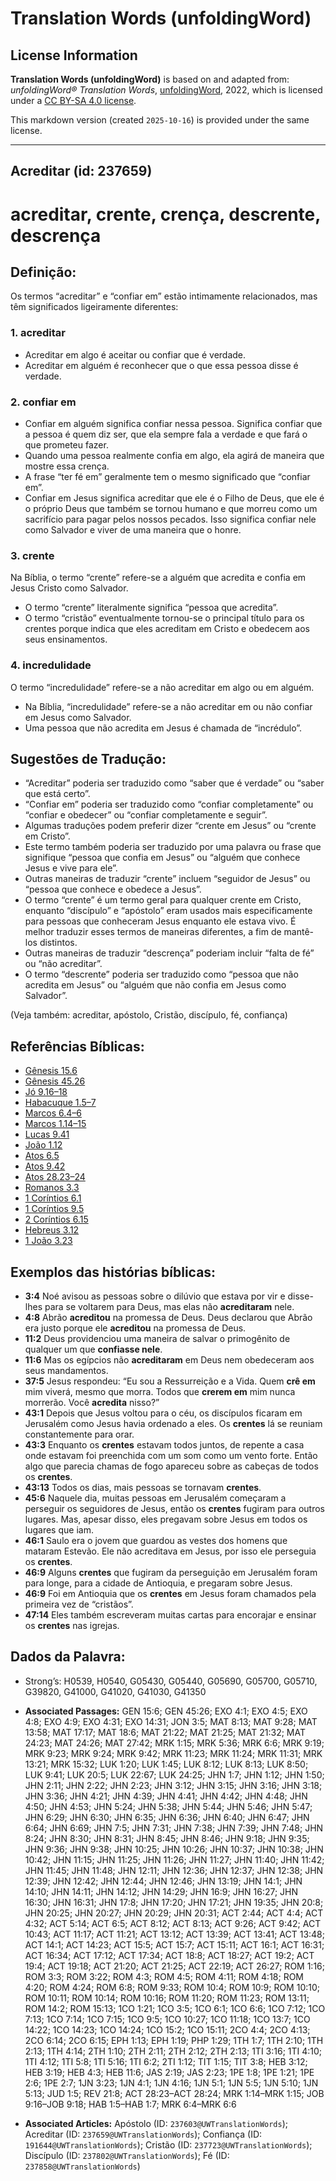 # Translation Words (unfoldingWord)

## License Information

**Translation Words (unfoldingWord)** is based on and adapted from: _unfoldingWord® Translation Words_, [unfoldingWord](https://unfoldingword.org/utw), 2022, which is licensed under a [CC BY-SA 4.0 license](https://creativecommons.org/licenses/by-sa/4.0/legalcode.en).

This markdown version (created `2025-10-16`) is provided under the same license.



--------------------------------

## Acreditar (id: 237659)

acreditar, crente, crença, descrente, descrença
===============================================

Definição:
----------

Os termos “acreditar” e “confiar em” estão intimamente relacionados, mas têm significados ligeiramente diferentes:

### 1\. acreditar

* Acreditar em algo é aceitar ou confiar que é verdade.
* Acreditar em alguém é reconhecer que o que essa pessoa disse é verdade.

### 2\. confiar em

* Confiar em alguém significa confiar nessa pessoa. Significa confiar que a pessoa é quem diz ser, que ela sempre fala a verdade e que fará o que prometeu fazer.
* Quando uma pessoa realmente confia em algo, ela agirá de maneira que mostre essa crença.
* A frase “ter fé em” geralmente tem o mesmo significado que “confiar em”.
* Confiar em Jesus significa acreditar que ele é o Filho de Deus, que ele é o próprio Deus que também se tornou humano e que morreu como um sacrifício para pagar pelos nossos pecados. Isso significa confiar nele como Salvador e viver de uma maneira que o honre.

### 3\. crente

Na Bíblia, o termo “crente” refere\-se a alguém que acredita e confia em Jesus Cristo como Salvador.

* O termo “crente” literalmente significa “pessoa que acredita”.
* O termo “cristão” eventualmente tornou\-se o principal título para os crentes porque indica que eles acreditam em Cristo e obedecem aos seus ensinamentos.

### 4\. incredulidade

O termo “incredulidade” refere\-se a não acreditar em algo ou em alguém.

* Na Bíblia, “incredulidade” refere\-se a não acreditar em ou não confiar em Jesus como Salvador.
* Uma pessoa que não acredita em Jesus é chamada de “incrédulo”.

Sugestões de Tradução:
----------------------

* “Acreditar” poderia ser traduzido como “saber que é verdade” ou “saber que está certo”.
* “Confiar em” poderia ser traduzido como “confiar completamente” ou “confiar e obedecer” ou “confiar completamente e seguir”.
* Algumas traduções podem preferir dizer “crente em Jesus” ou “crente em Cristo”.
* Este termo também poderia ser traduzido por uma palavra ou frase que signifique “pessoa que confia em Jesus” ou “alguém que conhece Jesus e vive para ele”.
* Outras maneiras de traduzir “crente” incluem “seguidor de Jesus” ou “pessoa que conhece e obedece a Jesus”.
* O termo “crente” é um termo geral para qualquer crente em Cristo, enquanto “discípulo” e “apóstolo” eram usados mais especificamente para pessoas que conheceram Jesus enquanto ele estava vivo. É melhor traduzir esses termos de maneiras diferentes, a fim de mantê\-los distintos.
* Outras maneiras de traduzir “descrença” poderiam incluir “falta de fé” ou “não acreditar”.
* O termo “descrente” poderia ser traduzido como “pessoa que não acredita em Jesus” ou “alguém que não confia em Jesus como Salvador”.

(Veja também: acreditar, apóstolo, Cristão, discípulo, fé, confiança)

Referências Bíblicas:
---------------------

* [Gênesis 15\.6](https://ref.ly/Gen15:6)
* [Gênesis 45\.26](https://ref.ly/Gen45:26)
* [Jó 9\.16–18](https://ref.ly/Job9:16-Job9:18)
* [Habacuque 1\.5–7](https://ref.ly/Hab1:5-Hab1:7)
* [Marcos 6\.4–6](https://ref.ly/Mark6:4-Mark6:6)
* [Marcos 1\.14–15](https://ref.ly/Mark1:14-Mark1:15)
* [Lucas 9\.41](https://ref.ly/Luke9:41)
* [João 1\.12](https://ref.ly/John1:12)
* [Atos 6\.5](https://ref.ly/Acts6:5)
* [Atos 9\.42](https://ref.ly/Acts9:42)
* [Atos 28\.23–24](https://ref.ly/Acts28:23-Acts28:24)
* [Romanos 3\.3](https://ref.ly/Rom3:3)
* [1 Coríntios 6\.1](https://ref.ly/1Cor6:1)
* [1 Coríntios 9\.5](https://ref.ly/1Cor9:5)
* [2 Coríntios 6\.15](https://ref.ly/2Cor6:15)
* [Hebreus 3\.12](https://ref.ly/Heb3:12)
* [1 João 3\.23](https://ref.ly/1John3:23)

Exemplos das histórias bíblicas:
--------------------------------

* **3:4** Noé avisou as pessoas sobre o dilúvio que estava por vir e disse\-lhes para se voltarem para Deus, mas elas não **acreditaram** nele.
* **4:8** Abrão **acreditou** na promessa de Deus. Deus declarou que Abrão era justo porque ele **acreditou** na promessa de Deus.
* **11:2** Deus providenciou uma maneira de salvar o primogênito de qualquer um que **confiasse nele**.
* **11:6** Mas os egípcios não **acreditaram** em Deus nem obedeceram aos seus mandamentos.
* **37:5** Jesus respondeu: “Eu sou a Ressurreição e a Vida. Quem **crê em** mim viverá, mesmo que morra. Todos que **crerem em** mim nunca morrerão. Você **acredita** nisso?”
* **43:1** Depois que Jesus voltou para o céu, os discípulos ficaram em Jerusalém como Jesus havia ordenado a eles. Os **crentes** lá se reuniam constantemente para orar.
* **43:3** Enquanto os **crentes** estavam todos juntos, de repente a casa onde estavam foi preenchida com um som como um vento forte. Então algo que parecia chamas de fogo apareceu sobre as cabeças de todos os **crentes**.
* **43:13** Todos os dias, mais pessoas se tornavam **crentes**.
* **45:6** Naquele dia, muitas pessoas em Jerusalém começaram a perseguir os seguidores de Jesus, então os **crentes** fugiram para outros lugares. Mas, apesar disso, eles pregavam sobre Jesus em todos os lugares que iam.
* **46:1** Saulo era o jovem que guardou as vestes dos homens que mataram Estevão. Ele não acreditava em Jesus, por isso ele perseguia os **crentes**.
* **46:9** Alguns **crentes** que fugiram da perseguição em Jerusalém foram para longe, para a cidade de Antioquia, e pregaram sobre Jesus.
* **46:9** Foi em Antioquia que os **crentes** em Jesus foram chamados pela primeira vez de “cristãos”.
* **47:14** Eles também escreveram muitas cartas para encorajar e ensinar os **crentes** nas igrejas.

Dados da Palavra:
-----------------

* Strong’s: H0539, H0540, G05430, G05440, G05690, G05700, G05710, G39820, G41000, G41020, G41030, G41350

* **Associated Passages:** GEN 15:6; GEN 45:26; EXO 4:1; EXO 4:5; EXO 4:8; EXO 4:9; EXO 4:31; EXO 14:31; JON 3:5; MAT 8:13; MAT 9:28; MAT 13:58; MAT 17:17; MAT 18:6; MAT 21:22; MAT 21:25; MAT 21:32; MAT 24:23; MAT 24:26; MAT 27:42; MRK 1:15; MRK 5:36; MRK 6:6; MRK 9:19; MRK 9:23; MRK 9:24; MRK 9:42; MRK 11:23; MRK 11:24; MRK 11:31; MRK 13:21; MRK 15:32; LUK 1:20; LUK 1:45; LUK 8:12; LUK 8:13; LUK 8:50; LUK 9:41; LUK 20:5; LUK 22:67; LUK 24:25; JHN 1:7; JHN 1:12; JHN 1:50; JHN 2:11; JHN 2:22; JHN 2:23; JHN 3:12; JHN 3:15; JHN 3:16; JHN 3:18; JHN 3:36; JHN 4:21; JHN 4:39; JHN 4:41; JHN 4:42; JHN 4:48; JHN 4:50; JHN 4:53; JHN 5:24; JHN 5:38; JHN 5:44; JHN 5:46; JHN 5:47; JHN 6:29; JHN 6:30; JHN 6:35; JHN 6:36; JHN 6:40; JHN 6:47; JHN 6:64; JHN 6:69; JHN 7:5; JHN 7:31; JHN 7:38; JHN 7:39; JHN 7:48; JHN 8:24; JHN 8:30; JHN 8:31; JHN 8:45; JHN 8:46; JHN 9:18; JHN 9:35; JHN 9:36; JHN 9:38; JHN 10:25; JHN 10:26; JHN 10:37; JHN 10:38; JHN 10:42; JHN 11:15; JHN 11:25; JHN 11:26; JHN 11:27; JHN 11:40; JHN 11:42; JHN 11:45; JHN 11:48; JHN 12:11; JHN 12:36; JHN 12:37; JHN 12:38; JHN 12:39; JHN 12:42; JHN 12:44; JHN 12:46; JHN 13:19; JHN 14:1; JHN 14:10; JHN 14:11; JHN 14:12; JHN 14:29; JHN 16:9; JHN 16:27; JHN 16:30; JHN 16:31; JHN 17:8; JHN 17:20; JHN 17:21; JHN 19:35; JHN 20:8; JHN 20:25; JHN 20:27; JHN 20:29; JHN 20:31; ACT 2:44; ACT 4:4; ACT 4:32; ACT 5:14; ACT 6:5; ACT 8:12; ACT 8:13; ACT 9:26; ACT 9:42; ACT 10:43; ACT 11:17; ACT 11:21; ACT 13:12; ACT 13:39; ACT 13:41; ACT 13:48; ACT 14:1; ACT 14:23; ACT 15:5; ACT 15:7; ACT 15:11; ACT 16:1; ACT 16:31; ACT 16:34; ACT 17:12; ACT 17:34; ACT 18:8; ACT 18:27; ACT 19:2; ACT 19:4; ACT 19:18; ACT 21:20; ACT 21:25; ACT 22:19; ACT 26:27; ROM 1:16; ROM 3:3; ROM 3:22; ROM 4:3; ROM 4:5; ROM 4:11; ROM 4:18; ROM 4:20; ROM 4:24; ROM 6:8; ROM 9:33; ROM 10:4; ROM 10:9; ROM 10:10; ROM 10:11; ROM 10:14; ROM 10:16; ROM 11:20; ROM 11:23; ROM 13:11; ROM 14:2; ROM 15:13; 1CO 1:21; 1CO 3:5; 1CO 6:1; 1CO 6:6; 1CO 7:12; 1CO 7:13; 1CO 7:14; 1CO 7:15; 1CO 9:5; 1CO 10:27; 1CO 11:18; 1CO 13:7; 1CO 14:22; 1CO 14:23; 1CO 14:24; 1CO 15:2; 1CO 15:11; 2CO 4:4; 2CO 4:13; 2CO 6:14; 2CO 6:15; EPH 1:13; EPH 1:19; PHP 1:29; 1TH 1:7; 1TH 2:10; 1TH 2:13; 1TH 4:14; 2TH 1:10; 2TH 2:11; 2TH 2:12; 2TH 2:13; 1TI 3:16; 1TI 4:10; 1TI 4:12; 1TI 5:8; 1TI 5:16; 1TI 6:2; 2TI 1:12; TIT 1:15; TIT 3:8; HEB 3:12; HEB 3:19; HEB 4:3; HEB 11:6; JAS 2:19; JAS 2:23; 1PE 1:8; 1PE 1:21; 1PE 2:6; 1PE 2:7; 1JN 3:23; 1JN 4:1; 1JN 4:16; 1JN 5:1; 1JN 5:5; 1JN 5:10; 1JN 5:13; JUD 1:5; REV 21:8; ACT 28:23–ACT 28:24; MRK 1:14–MRK 1:15; JOB 9:16–JOB 9:18; HAB 1:5–HAB 1:7; MRK 6:4–MRK 6:6
* **Associated Articles:** Apóstolo (ID: `237603@UWTranslationWords`); Acreditar (ID: `237659@UWTranslationWords`); Confiança (ID: `191644@UWTranslationWords`); Cristão (ID: `237723@UWTranslationWords`); Discípulo (ID: `237802@UWTranslationWords`); Fé (ID: `237858@UWTranslationWords`)

